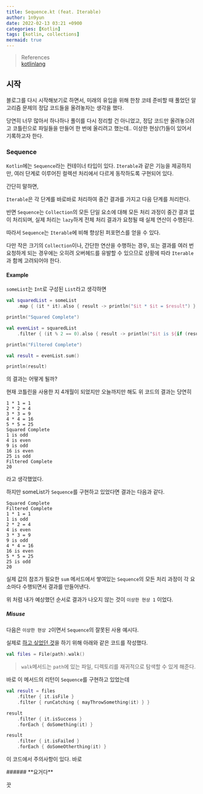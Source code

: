 ```yaml
---
title: Sequence.kt (feat. Iterable)
author: 1n9yun
date: 2022-02-13 03:21 +0900
categories: [Kotlin]
tags: [kotlin, collections]
mermaid: true
---
```


> References  
> [kotlinlang](https://kotlinlang.org/docs/sequences.html)

## 시작

블로그를 다시 시작해보기로 하면서, 미래의 유입을 위해 한창 코테 준비할 때 풀었던 알고리즘 문제의 정답 코드들을 올려놓자는 생각을 했다.

당연히 너무 많아서 하나하나 풀이를 다시 정리할 건 아니었고, 정답 코드만 올려놓으려고 코틀린으로 파일들을 만들어 한 번에 올리려고 했는데.. 이상한 현상(?)들이 있어서 기록하고자 한다.

### Sequence

`Kotlin`에는 `Sequence`라는 컨테이너 타입이 있다. `Iterable`과 같은 기능을 제공하지만, 여러 단계로 이루어진 컬렉션 처리에서 다르게 동작하도록 구현되어 있다.

간단히 말하면,

`Iterable`은 각 단계를 바로바로 처리하여 중간 결과를 가지고 다음 단계를 처리한다.  

반면 `Sequence`는 `Collection`의 모든 단일 요소에 대해 모든 처리 과정이 중간 결과 없이 처리되며, 실제 처리는 `lazy`하게 전체 처리 결과가 요청될 때 실제 연산이 수행된다.

따라서 `Sequence`는 `Iterable`에 비해 향상된 퍼포먼스를 얻을 수 있다.

다만 작은 크기의 `Collection`이나, 간단한 연산을 수행하는 경우, 또는 결과를 여러 번 요청하게 되는 경우에는 오히려 오버헤드를 유발할 수 있으므로 상황에 따라 `Iterable`과 함께 고려되어야 한다.

#### Example

`someList`는 `Int`로 구성된 `List`라고 생각하면

```kotlin
val squaredList = someList
    .map { (it * it).also { result -> println("$it * $it = $result") } }

println("Squared Complete")

val evenList = squaredList
    .filter { (it % 2 == 0).also { result -> println("$it is ${if (result) "even" else "odd"}")} }

println("Filtered Complete")

val result = evenList.sum()

println(result)
```
의 결과는 어떻게 될까?

현재 코틀린을 사용한 지 4개월이 되었지만 오늘까지만 해도 위 코드의 결과는 당연히

```
1 * 1 = 1
2 * 2 = 4
3 * 3 = 9
4 * 4 = 16
5 * 5 = 25
Squared Complete
1 is odd
4 is even
9 is odd
16 is even
25 is odd
Filtered Complete
20
```
라고 생각했었다. 

하지만 someList가 `Sequence`를 구현하고 있었다면 결과는 다음과 같다.

```
Squared Complete
Filtered Complete
1 * 1 = 1
1 is odd
2 * 2 = 4
4 is even
3 * 3 = 9
9 is odd
4 * 4 = 16
16 is even
5 * 5 = 25
25 is odd
20
```
실제 값의 참조가 필요한 `sum` 메서드에서 쌓여있는 `Sequence`의 모든 처리 과정이 각 요소마다 수행되면서 결과를 만들어낸다.

위 처럼 내가 예상했던 순서로 결과가 나오지 않는 것이 `이상한 현상 1` 이었다.

##### Misuse

다음은 `이상한 현상 2`이면서 `Sequence`의 잘못된 사용 예시다.

실제로 [하고 싶었던 것](#시작)을 하기 위해 아래와 같은 코드를 작성했다.

```kotlin
val files = File(path).walk()
```
> `walk`메서드는 `path`에 있는 파일, 디렉토리를 재귀적으로 탐색할 수 있게 해준다.

바로 이 메서드의 리턴이 `Sequence`를 구현하고 있었는데

```kotlin
val result = files
    .filter { it.isFile }
    .filter { runCatching { mayThrowSomething(it) } }

result
    .filter { it.isSuccess }
    .forEach { doSomething(it) }

result
    .filter { it.isFailed }
    .forEach { doSomeOtherthing(it) }
```
이 코드에서 주의사항이 있다. 바로

<div class="collapsible-header" markdown="1">
###### **요거다**
</div>
<div class="collapsible-body" markdown="1" style="display: none">

`1 ~ 3` 라인이 `5 ~ 7`, `9 ~ 11` 라인에서 중복 실행된다.  
`mayThrowSomething` 메서드가 10초 걸리는 메서드라면 하나의 요소에 대해 20초를 기다려야 하며 불필요한 10초가 낭비되는 것이다.

이 상황에선 `files`의 결과를 `Iterable`로 변환하여 사용하거나, `result`까지의 결과를 미리 만들어두어야 할 것이다.

다만 미리 결과를 만들어 두는 경우는 `Iterable`과 중복되는 역할이므로 두 `filter`를 처리하는 과정이 `Iterable`이 효율적인지, `Sequence`가 효율적인지에 대한 판단이 필요할 것이다.
</div>

끗